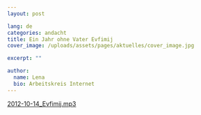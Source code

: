 ```yaml
---
layout: post

lang: de
categories: andacht
title: Ein Jahr ohne Vater Evfimij
cover_image: /uploads/assets/pages/aktuelles/cover_image.jpg

excerpt: ""

author:
  name: Lena
  bio: Arbeitskreis Internet
---
```

[2012-10-14_Evfimij.mp3](/uploads/media/2018/2012-10-14_Evfimij.mp3)
